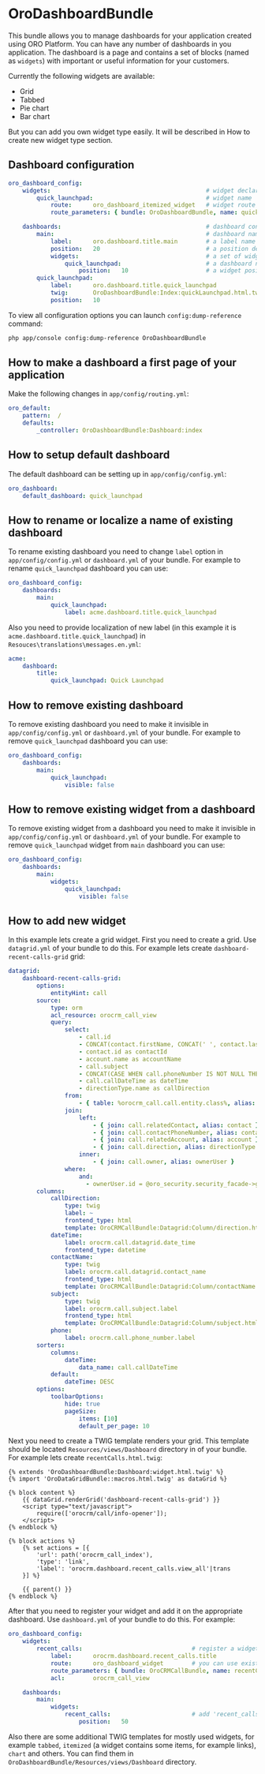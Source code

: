 OroDashboardBundle
==================

This bundle allows you to manage dashboards for your application created using ORO Platform. You can have any number
of dashboards in you application. The dashboard is a page and contains a set of blocks (named as `widgets`) with
important or useful information for your customers.

Currently the following widgets are available:

 - Grid
 - Tabbed
 - Pie chart
 - Bar chart

But you can add you own widget type easily. It will be described in How to create new widget type section.

Dashboard configuration
-------------------------------------------------------------
``` yaml
oro_dashboard_config:
    widgets:                                            # widget declaration section
        quick_launchpad:                                # widget name
            route:      oro_dashboard_itemized_widget   # widget route
            route_parameters: { bundle: OroDashboardBundle, name: quickLaunchpad } # additional route parameters

    dashboards:                                         # dashboard configuration section
        main:                                           # dashboard name
            label:      oro.dashboard.title.main        # a label name used to localize dashboard name
            position:   20                              # a position determines an order a dashboard is shown in the dropdown list
            widgets:                                    # a set of widgets available on a dashboard
                quick_launchpad:                        # a dashboard name (must be declared in `widget` section first)
                    position:   10                      # a widget position
        quick_launchpad:
            label:      oro.dashboard.title.quick_launchpad
            twig:       OroDashboardBundle:Index:quickLaunchpad.html.twig
            position:   10
```
To view all configuration options you can launch `config:dump-reference` command:
```bash
php app/console config:dump-reference OroDashboardBundle
```

How to make a dashboard a first page of your application
--------------------------------------------------------

Make the following changes in `app/config/routing.yml`:
```yaml
oro_default:
    pattern:  /
    defaults:
        _controller: OroDashboardBundle:Dashboard:index
```

## <a href="how_to_default_dashboard"></a>How to setup default dashboard ##

The default dashboard can be setting up in `app/config/config.yml`:
```yaml
oro_dashboard:
    default_dashboard: quick_launchpad
```

How to rename or localize a name of existing dashboard
------------------------------------------------------

To rename existing dashboard you need to change `label` option in `app/config/config.yml` or `dashboard.yml` of your bundle. For example to rename `quick_launchpad` dashboard you can use:
```yaml
oro_dashboard_config:
    dashboards:
        main:
            quick_launchpad:
                label: acme.dashboard.title.quick_launchpad
```
Also you need to provide localization of new label (in this example it is `acme.dashboard.title.quick_launchpad`) in `Resouces\translations\messages.en.yml`:
```yaml
acme:
    dashboard:
        title:
            quick_launchpad: Quick Launchpad
```

How to remove existing dashboard
--------------------------------

To remove existing dashboard you need to make it invisible in `app/config/config.yml` or `dashboard.yml` of your bundle. For example to remove `quick_launchpad` dashboard you can use:
```yaml
oro_dashboard_config:
    dashboards:
        main:
            quick_launchpad:
                visible: false
```

How to remove existing widget from a dashboard
----------------------------------------------

To remove existing widget from a dashboard you need to make it invisible in `app/config/config.yml` or `dashboard.yml` of your bundle. For example to remove `quick_launchpad` widget from `main` dashboard you can use:
```yaml
oro_dashboard_config:
    dashboards:
        main:
            widgets:
                quick_launchpad:
                    visible: false
```

How to add new widget
---------------------

In this example lets create a grid widget. First you need to create a grid. Use `datagrid.yml` of your bundle to do this. For example lets create `dashboard-recent-calls-grid` grid:
```yaml
datagrid:
    dashboard-recent-calls-grid:
        options:
            entityHint: call
        source:
            type: orm
            acl_resource: orocrm_call_view
            query:
                select:
                    - call.id
                    - CONCAT(contact.firstName, CONCAT(' ', contact.lastName)) as contactName
                    - contact.id as contactId
                    - account.name as accountName
                    - call.subject
                    - CONCAT(CASE WHEN call.phoneNumber IS NOT NULL THEN call.phoneNumber ELSE contactPhone.phone END, '') as phone
                    - call.callDateTime as dateTime
                    - directionType.name as callDirection
                from:
                    - { table: %orocrm_call.call.entity.class%, alias: call }
                join:
                    left:
                        - { join: call.relatedContact, alias: contact }
                        - { join: call.contactPhoneNumber, alias: contactPhone }
                        - { join: call.relatedAccount, alias: account }
                        - { join: call.direction, alias: directionType }
                    inner:
                        - { join: call.owner, alias: ownerUser }
                where:
                    and:
                      - ownerUser.id = @oro_security.security_facade->getLoggedUserId
        columns:
            callDirection:
                type: twig
                label: ~
                frontend_type: html
                template: OroCRMCallBundle:Datagrid:Column/direction.html.twig
            dateTime:
                label: orocrm.call.datagrid.date_time
                frontend_type: datetime
            contactName:
                type: twig
                label: orocrm.call.datagrid.contact_name
                frontend_type: html
                template: OroCRMCallBundle:Datagrid:Column/contactName.html.twig
            subject:
                type: twig
                label: orocrm.call.subject.label
                frontend_type: html
                template: OroCRMCallBundle:Datagrid:Column/subject.html.twig
            phone:
                label: orocrm.call.phone_number.label
        sorters:
            columns:
                dateTime:
                    data_name: call.callDateTime
            default:
                dateTime: DESC
        options:
            toolbarOptions:
                hide: true
                pageSize:
                    items: [10]
                    default_per_page: 10
```

Next you need to create a TWIG template renders your grid. This template should be located `Resources/views/Dashboard` directory in of your bundle. For example lets create `recentCalls.html.twig`:
```twig
{% extends 'OroDashboardBundle:Dashboard:widget.html.twig' %}
{% import 'OroDataGridBundle::macros.html.twig' as dataGrid %}

{% block content %}
    {{ dataGrid.renderGrid('dashboard-recent-calls-grid') }}
    <script type="text/javascript">
        require(['orocrm/call/info-opener']);
    </script>
{% endblock %}

{% block actions %}
    {% set actions = [{
        'url': path('orocrm_call_index'),
        'type': 'link',
        'label': 'orocrm.dashboard.recent_calls.view_all'|trans
    }] %}

    {{ parent() }}
{% endblock %}
```

After that you need to register your widget and add it on the appropriate dashboard. Use `dashboard.yml` of your bundle to do this. For example:
```yaml
oro_dashboard_config:
    widgets:
        recent_calls:                               # register a widget
            label:      orocrm.dashboard.recent_calls.title
            route:      oro_dashboard_widget        # you can use existing controller to render your TWIG template
            route_parameters: { bundle: OroCRMCallBundle, name: recentCalls }   # just specify a bundle and a TWIG template name
            acl:        orocrm_call_view

    dashboards:
        main:
            widgets:
                recent_calls:                       # add 'recent_calls' widget on 'main' dashboard
                    position:   50
```

Also there are some additional TWIG templates for mostly used widgets, for example `tabbed`, `itemized` (a widget contains some items, for example links), `chart` and others. You can find them in `OroDashboardBundle/Resources/views/Dashboard` directory.
